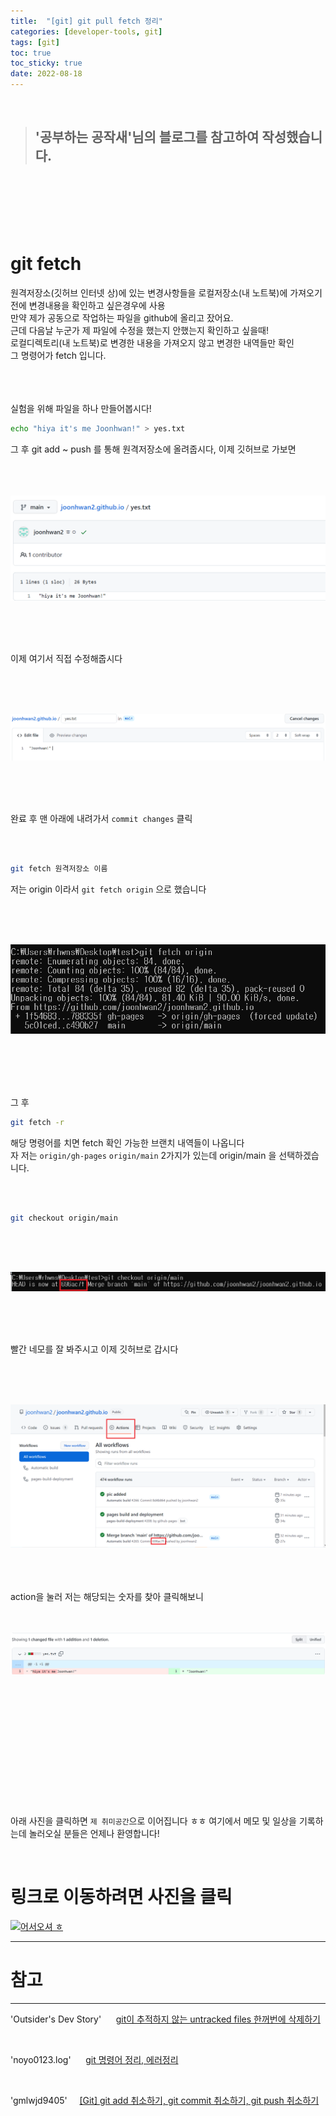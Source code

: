 ```yaml
---
title:  "[git] git pull fetch 정리"
categories: [developer-tools, git]
tags: [git]
toc: true
toc_sticky: true
date: 2022-08-18
---
```


<br>

> ## '공부하는 공작새'님의 블로그를 참고하여 작성했습니다.    
<br>
<br>
<br>
<br>
<br>


# git fetch

원격저장소(깃허브 인터넷 상)에 있는 변경사항들을 로컬저장소(내 노트북)에 가져오기 전에 변경내용을 확인하고 싶은경우에 사용\
만약 제가 공동으로 작업하는 파일을 github에 올리고 잤어요.\
근데 다음날 누군가 제 파일에 수정을 했는지 안했는지 확인하고 싶을때!\
로컬디렉토리(내 노트북)로 변경한 내용을 가져오지 않고 변경한 내역들만 확인\
그 명령어가 fetch 입니다.

<br>
<br>
<br>
실험을 위해 파일을 하나 만들어봅시다!


```bash
echo "hiya it's me Joonhwan!" > yes.txt
```
그 후 git add ~ push 를 통해 원격저장소에 올려줍시다, 이제 깃허브로 가보면
<br>
<br>
<br>
<br>

![Desktop View](/assets/img/git/fetch-pull/1.PNG)

<br>
<br>
<br>

이제 여기서 직접 수정해줍시다

<br>
<br>
<br>

![Desktop View](/assets/img/git/fetch-pull/2.PNG)

<br>
<br>
<br>

 완료 후 맨 아래에 내려가서 `commit changes` 클릭
 
 <br>
 <br>
 
 ```bash
 git fetch 원격저장소 이름
 ```
 저는 origin 이라서     `git fetch origin` 으로 했습니다

<br>
<br>
<br>

![Desktop View](/assets/img/git/fetch-pull/3.PNG)

<br>
<br>
<br>
<br>

그 후 
```bash
git fetch -r
```

해당 명령어를 치면 fetch 확인 가능한 브랜치 내역들이 나옵니다\
자 저는 `origin/gh-pages`  `origin/main` 2가지가 있는데 origin/main 을 선택하겠습니다.

<br>
<br>

```bash
git checkout origin/main
```

<br>
<br>
<br>

![Desktop View](/assets/img/git/fetch-pull/4.PNG)

<br>
<br>
<br>

빨간 네모를 잘 봐주시고 이제 깃허브로 갑시다


<br>
<br>
<br>

![Desktop View](/assets/img/git/fetch-pull/5.PNG)

<br>
<br>
<br>
action을 눌러 저는 해당되는 숫자를 찾아 클릭해보니 
<br>
<br>
<br>

![Desktop View](/assets/img/git/fetch-pull/6.PNG)

<br>
<br>
<br>

### 


<br>
<br>
<br>
<br>
<br>
<br>
<br>


아래 사진을 클릭하면 `제 취미공간`으로 이어집니다 ㅎㅎ 여기에서 메모 및 일상을 기록하는데 놀러오실 분들은 언제나 환영합니다!

<br>

# 링크로 이동하려면 사진을 클릭

[![어서오셔 ㅎ](https://encrypted-tbn0.gstatic.com/images?q=tbn:ANd9GcQk-zPB4TCuWRNJVIF0aWgniDPNJgUTdXmILg&usqp=CAU)](https://discord.gg/zkzk5xtm)


---
# 참고
---
'Outsider's Dev Story' &nbsp;&nbsp;&nbsp;&nbsp;   [git이 추적하지 않는 untracked files 한꺼번에 삭제하기](https://blog.outsider.ne.kr/1164)

<br>

'noyo0123.log' &nbsp;&nbsp;&nbsp;&nbsp; [git 명령어 정리, 에러정리](https://velog.io/@noyo0123/git-%EB%AA%85%EB%A0%B9%EC%96%B4-%EC%A0%95%EB%A6%AC-%EC%97%90%EB%9F%AC%EC%A0%95%EB%A6%AC-znk1zz2k5e)

<br>

'gmlwjd9405' &nbsp;&nbsp;&nbsp;&nbsp;[[Git] git add 취소하기, git commit 취소하기, git push 취소하기](https://gmlwjd9405.github.io/2018/05/25/git-add-cancle.html)
